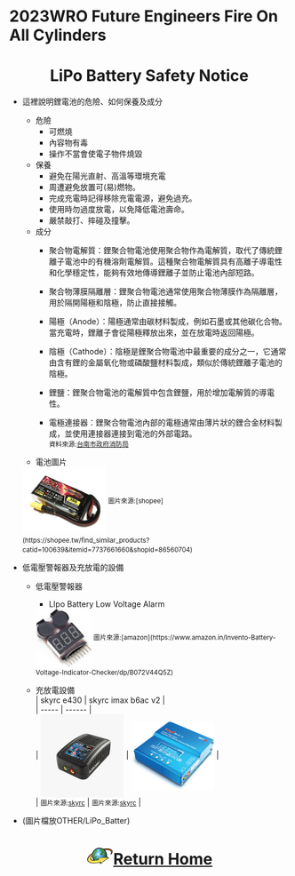 2023WRO Future Engineers Fire On All Cylinders  
=====
# <div align="center">LiPo Battery Safety Notice   </div> 
- 這裡說明鋰電池的危險、如何保養及成分  
    - 危險  
        - 可燃燒  
        - 內容物有毒  
        - 操作不當會使電子物件燒毀  
    - 保養  
        - 避免在陽光直射、高溫等環境充電  
        - 周遭避免放置可(易)燃物。  
        - 完成充電時記得移除充電電源，避免過充。   
        - 使用時勿過度放電，以免降低電池壽命。  
        - 嚴禁敲打、摔碰及撞擊。  
    - 成分  
        - 聚合物電解質：鋰聚合物電池使用聚合物作為電解質，取代了傳統鋰離子電池中的有機溶劑電解質。這種聚合物電解質具有高離子導電性和化學穩定性，能夠有效地傳導鋰離子並防止電池內部短路。  

        - 聚合物薄膜隔離層：鋰聚合物電池通常使用聚合物薄膜作為隔離層，用於隔開陽極和陰極，防止直接接觸。  

        - 陽極（Anode）：陽極通常由碳材料製成，例如石墨或其他碳化合物。當充電時，鋰離子會從陽極釋放出來，並在放電時返回陽極。  

        - 陰極（Cathode）：陰極是鋰聚合物電池中最重要的成分之一，它通常由含有鋰的金屬氧化物或磷酸鹽材料製成，類似於傳統鋰離子電池的陰極。  

        - 鋰鹽：鋰聚合物電池的電解質中包含鋰鹽，用於增加電解質的導電性。  

        - 電極連接器：鋰聚合物電池內部的電極通常由薄片狀的鋰合金材料製成，並使用連接器連接到電池的外部電路。  
    <small>資料來源:[台南市政府消防局](https://119.tainan.gov.tw/News_Content.aspx?n=25497&s=7743170) </small>  
    - 電池圖片  
    <img src="./img/lipo_battery.jpg" width = "150" height = "" alt="e430" align=center />  
    <small>圖片來源:[shopee](https://shopee.tw/find_similar_products?catid=100639&itemid=7737661660&shopid=86560704)</small>  
- 低電壓警報器及充放電的設備  
    - 低電壓警報器  
        - LIpo Battery Low Voltage Alarm  
        <img src="./img/low_voltage_alarm.jpg" width = "100" height = "" alt="e430" align=center />  
        <small>圖片來源:[amazon](https://www.amazon.in/Invento-Battery-Voltage-Indicator-Checker/dp/B072V44Q5Z)</small>  

    - 充放電設備  
        | skyrc e430 | skyrc imax b6ac v2 |  
        | ----- | ------ |  
        | <img src="./img/e430.jpg" width = "150" height = "" alt="e430" align=center /> | <img src="./img/B6AC2.jpg" width = "150" height = "" alt="e430" align=center /> |  
        | <small>圖片來源:[skyrc](https://www.skyrc.com/cn/Charger/e430_Charger/)</small> | <small>圖片來源:[skyrc](https://www.skyrc.com/cn/iMAX_B6AC_V2_Charger/)</small> |  
        
          
         
- (圖片檔放OTHER/LiPo_Batter)  

  
# <div align="center">![HOME](../../other/img/Home.png)[Return Home](../../)</div> 